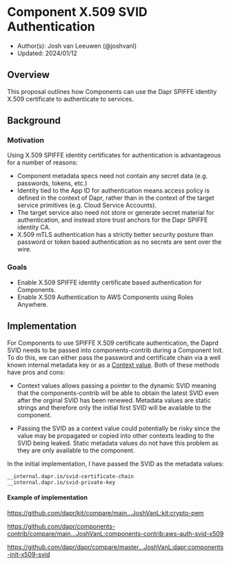 # Component X.509 SVID Authentication

* Author(s): Josh van Leeuwen (@joshvanl)
* Updated: 2024/01/12

## Overview

This proposal outlines how Components can use the Dapr SPIFFE identity X.509 certificate to authenticate to services.

## Background

### Motivation

Using X.509 SPIFFE identity certificates for authentication is advantageous for a number of reasons:

- Component metadata specs need not contain any secret data (e.g. passwords, tokens, etc.)
- Identity tied to the App ID for authentication means access policy is defined in the context of Dapr, rather than in the context of the target service primitives (e.g. Cloud Service Accounts).
- The target service also need not store or generate secret material for authentication, and instead store trust anchors for the Dapr SPIFFE identity CA.
- X.509 mTLS authentication has a strictly better security posture than password or token based authentication as no secrets are sent over the wire.

### Goals
- Enable X.509 SPIFFE identity certificate based authentication for Components.
- Enable X.509 Authentication to AWS Components using Roles Anywhere.

## Implementation

For Components to use SPIFFE X.509 certificate authentication, the Daprd SVID needs to be passed into components-contrib during a Component Init.
To do this, we can either pass the password and certificate chain via a well known internal metadata key or as a [Context value](https://pkg.go.dev/context#WithValue).
Both of these methods have pros and cons:

- Context values allows passing a pointer to the dynamic SVID meaning that the components-contrib will be able to obtain the latest SVID even after the orginal SVID has been renewed.
  Metadata values are static strings and therefore only the initial first SVID will be available to the component.

- Passing the SVID as a context value could potentially be risky since the value may be propagated or copied into other contexts leading to the SVID being leaked.
  Static metadata values do not have this problem as they are only available to the component.

In the initial implementation, I have passed the SVID as the metadata values:

```
__internal.dapr.io/svid-certificate-chain
__internal.dapr.io/svid-private-key
```

#### Example of implementation

https://github.com/dapr/kit/compare/main...JoshVanL:kit:crypto-pem

https://github.com/dapr/components-contrib/compare/main...JoshVanL:components-contrib:aws-auth-svid-x509

https://github.com/dapr/dapr/compare/master...JoshVanL:dapr:components-init-x509-svid
